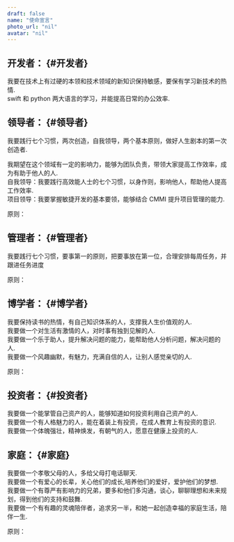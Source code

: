 ```yaml
---
draft: false
name: "使命宣言"
photo_url: "nil"
avatar: "nil"
---
```


## 开发者： {#开发者}

我要在技术上有过硬的本领和技术领域的新知识保持敏感，要保有学习新技术的热情. <br/>
 swift 和 python 两大语言的学习，并能提高日常的办公效率. <br/>


## 领导者： {#领导者}

我要践行七个习惯，两次创造，自我领导，两个基本原则，做好人生剧本的第一次创造者. <br/>

我期望在这个领域有一定的影响力，能够为团队负责，带领大家提高工作效率，成为有助于他人的人. <br/>
自我领导：我要践行高效能人士的七个习惯，以身作则，影响他人，帮助他人提高工作效率. <br/>
项目领导：我要掌握敏捷开发的基本要领，能够结合 CMMI 提升项目管理的能力. <br/>

原则： <br/>


## 管理者： {#管理者}

我要践行七个习惯，要事第一的原则，把要事放在第一位，合理安排每周任务，并跟进任务进度 <br/>

原则： <br/>


## 博学者： {#博学者}

我要保持读书的热情，有自己知识体系的人，支撑我人生价值观的人. <br/>
我要做一个对生活有激情的人，对时事有独到见解的人. <br/>
我要做一个乐于助人，提升解决问题的能力，能帮助他人分析问题，解决问题的人. <br/>
我要做一个风趣幽默，有魅力，充满自信的人，让别人感觉亲切的人. <br/>

原则： <br/>


## 投资者： {#投资者}

我要做一个能掌管自己资产的人，能够知道如何投资利用自己资产的人. <br/>
我要做一个有人格魅力的人，能在着装上有投资，在成人教育上有投资的意识. <br/>
我要做一个体魄强壮，精神焕发，有朝气的人，愿意在健康上投资的人. <br/>


## 家庭： {#家庭}

我要做一个孝敬父母的人，多给父母打电话聊天. <br/>
我要做一个有爱心的长辈，关心他们的成长,培养他们的爱好，爱护他们的梦想. <br/>
我要做一个有尊严有影响力的兄弟，要多和他们多沟通，谈心，聊聊理想和未来规划，得到他们的支持和鼓舞. <br/>
我要做一个有有趣的灵魂陪伴者，追求另一半，和她一起创造幸福的家庭生活，陪伴一生. <br/>

原则： <br/>
